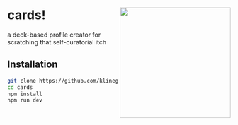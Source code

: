 # cards! [<img align="right" height="250" src="https://github.com/klinegareth/barebonesprofilemaker/assets/28796123/005ca6de-ec68-4411-a923-2946da461e9f" />](https://cards.klinegareth.com)
a deck-based profile creator for scratching that self-curatorial itch

## Installation

```bash
git clone https://github.com/klinegareth/cards
cd cards
npm install
npm run dev
```

